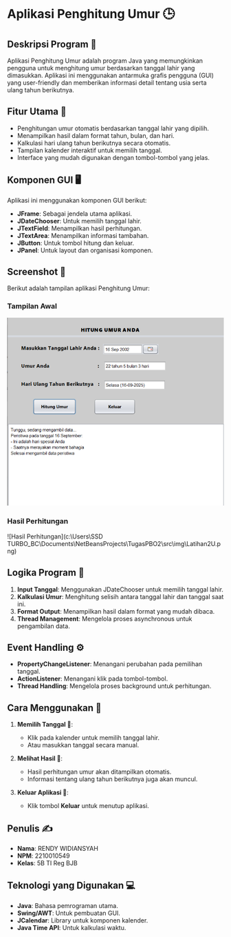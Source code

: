 # Aplikasi Penghitung Umur 🕒

## Deskripsi Program 📝

Aplikasi Penghitung Umur adalah program Java yang memungkinkan pengguna untuk menghitung umur berdasarkan tanggal lahir yang dimasukkan. Aplikasi ini menggunakan antarmuka grafis pengguna (GUI) yang user-friendly dan memberikan informasi detail tentang usia serta ulang tahun berikutnya.

## Fitur Utama 🔧

- Penghitungan umur otomatis berdasarkan tanggal lahir yang dipilih.
- Menampilkan hasil dalam format tahun, bulan, dan hari.
- Kalkulasi hari ulang tahun berikutnya secara otomatis.
- Tampilan kalender interaktif untuk memilih tanggal.
- Interface yang mudah digunakan dengan tombol-tombol yang jelas.

## Komponen GUI 🖥️

Aplikasi ini menggunakan komponen GUI berikut:

- **JFrame**: Sebagai jendela utama aplikasi.
- **JDateChooser**: Untuk memilih tanggal lahir.
- **JTextField**: Menampilkan hasil perhitungan.
- **JTextArea**: Menampilkan informasi tambahan.
- **JButton**: Untuk tombol hitung dan keluar.
- **JPanel**: Untuk layout dan organisasi komponen.

## Screenshot 📸

Berikut adalah tampilan aplikasi Penghitung Umur:

### Tampilan Awal

![Tampilan Awal](src/img/Latihan2Hitung.png)

### Hasil Perhitungan

![Hasil Perhitungan](c:\Users\SSD TURBO_BC\Documents\NetBeansProjects\TugasPBO2\src\img\Latihan2U.png)

## Logika Program 🔄

1. **Input Tanggal**: Menggunakan JDateChooser untuk memilih tanggal lahir.
2. **Kalkulasi Umur**: Menghitung selisih antara tanggal lahir dan tanggal saat ini.
3. **Format Output**: Menampilkan hasil dalam format yang mudah dibaca.
4. **Thread Management**: Mengelola proses asynchronous untuk pengambilan data.

## Event Handling ⚙️

- **PropertyChangeListener**: Menangani perubahan pada pemilihan tanggal.
- **ActionListener**: Menangani klik pada tombol-tombol.
- **Thread Handling**: Mengelola proses background untuk perhitungan.

## Cara Menggunakan 📖

1. **Memilih Tanggal 📅**:

   - Klik pada kalender untuk memilih tanggal lahir.
   - Atau masukkan tanggal secara manual.

2. **Melihat Hasil 👀**:

   - Hasil perhitungan umur akan ditampilkan otomatis.
   - Informasi tentang ulang tahun berikutnya juga akan muncul.

3. **Keluar Aplikasi 🚪**:
   - Klik tombol **Keluar** untuk menutup aplikasi.

## Penulis ✍️

- **Nama**: RENDY WIDIANSYAH
- **NPM**: 2210010549
- **Kelas**: 5B TI Reg BJB

## Teknologi yang Digunakan 💻

- **Java**: Bahasa pemrograman utama.
- **Swing/AWT**: Untuk pembuatan GUI.
- **JCalendar**: Library untuk komponen kalender.
- **Java Time API**: Untuk kalkulasi waktu.
